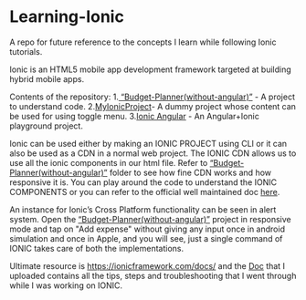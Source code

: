 # Learning-Ionic
A repo for future reference to the concepts I learn while following Ionic tutorials.

Ionic is an HTML5 mobile app development framework targeted at building hybrid mobile apps.

Contents of the repository:
1.<a href="Budget-Planner(without-angular)"> “Budget-Planner(without-angular)”</a> - A project to understand code.
2.<a href="MyIonicProject">MyIonicProject</a>- A dummy project whose content can be used for using toggle menu.
3.<a href="ionic-angular">Ionic Angular</a> - An Angular+Ionic playground project.
 

Ionic can be used either by making an IONIC PROJECT using CLI or it can also be used as a CDN in a normal web project.
The IONIC CDN allows us to use all the ionic components in our html file.
Refer to <a href="Budget-Planner(without-angular)"> “Budget-Planner(without-angular)”</a> folder to see how fine CDN works and how responsive it is.
You can play around the code to understand the IONIC COMPONENTS or you can refer to the official well maintained doc <a href="https://ionicframework.com/docs/components">here</a>.

An instance for Ionic’s Cross Platform functionality can be seen in alert system.
Open the <a href="Budget-Planner(without-angular)"> “Budget-Planner(without-angular)”</a> project in responsive mode and tap on "Add expense" without giving any input once in android simulation and once in Apple, and you will see, just a single command of IONIC takes care of both the implementations.


Ultimate resource is https://ionicframework.com/docs/ and the <a href="Doc.docx">Doc</a> that I uploaded contains all the tips, steps and troubleshooting that I went through while I was working on IONIC.

